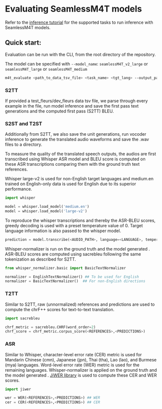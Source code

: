 # Evaluating SeamlessM4T models
Refer to the [inference tutorial](../predict/README.md) for the supported tasks to run inference with SeamlessM4T models.

## Quick start:
Evaluation can be run with the CLI, from the root directory of the repository.

The model can be specified with `--model_name`: `seamlessM4T_v2_large` or `seamlessM4T_large` or `seamlessM4T_medium`

```bash
m4t_evaluate <path_to_data_tsv_file> <task_name> <tgt_lang> --output_path <path_to_save_audio> --ref_field <ref_field_name> --audio_root_dir <path_to_audio_root_directory>
```

### S2TT
If provided a test_fleurs/dev_fleurs data tsv file, we parse through every example in the file, run model inference and save the first pass text generations and the computed first pass (S2TT) BLEU.

### S2ST and T2ST
Additionally from S2TT, we also save the unit generations, run vocoder inference to generate the translated audio waveforms and save the .wav files to a directory.

To measure the quality of the translated speech outputs, the audios are first transcribed using Whisper ASR model and BLEU score is computed on these ASR transcriptions comparing them with the ground truth text references.

Whisper large-v2 is used for non-English target languages and medium.en trained on English-only data is used for English due to its superior performance.

```python
import whisper

model = whisper.load_model('medium.en')
model = whisper.load_model('large-v2')
```
To reproduce the whisper transcriptions and thereby the ASR-BLEU scores, greedy decoding is used with a preset temperature value of 0. Target language information is also passed to the whisper model.

```python
prediction = model.transcribe(<AUDIO_PATH>, language=<LANGUAGE>, temperature=0, beam_size=1)["text"]
```

Whisper-normalizer is run on the ground truth <REFERENCES> and the model generated <PREDICTIONS>. ASR-BLEU scores are computed using sacrebleu following the same tokenization as described for S2TT.

```python
from whisper_normalizer.basic import BasicTextNormalizer

normalizer = EnglishTextNormalizer() ## To be used for English
normalizer = BasicTextNormalizer()  ## For non-English directions
```

### T2TT
Similar to S2TT, raw (unnormalized) references and predictions are used to compute the chrF++ scores for text-to-text translation.

```python
import sacrebleu

chrf_metric = sacrebleu.CHRF(word_order=2)
chrf_score = chrf_metric.corpus_score(<REFERENCES>,<PREDICTIONS>)
```

### ASR
Similar to Whisper, character-level error rate (CER) metric is used for Mandarin Chinese (cmn), Japanese (jpn), Thai (tha), Lao (lao), and Burmese (mya) languages. Word-level error rate (WER) metric is used for the remaining languages. Whisper-normalizer is applied on the ground truth <REFERENCES> and the model generated <PREDICTIONS>. [JiWER library](https://github.com/jitsi/jiwer) is used to compute these CER and WER scores.

```python
import jiwer

wer = WER(<REFERENCES>,<PREDICTIONS>) ## WER
cer = CER(<REFERENCES>,<PREDICTIONS>) ## CER

```
